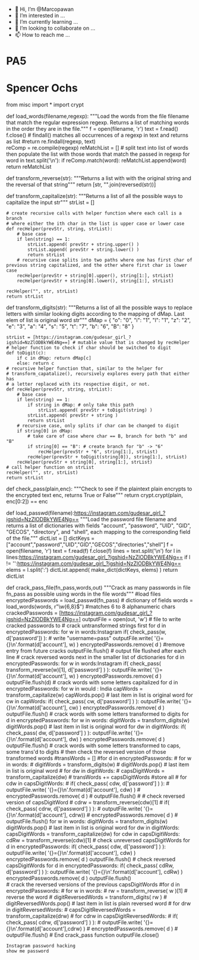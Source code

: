- 👋 Hi, I’m @Marcopawan
- 👀 I’m interested in ...
- 🌱 I’m currently learning ...
- 💞️ I’m looking to collaborate on ...
- 📫 How to reach me ...

<!---
Marcopawan/Marcopawan is a ✨ special ✨ repository because its `README.md` (this file) appears on your GitHub profile.
You can click the Preview link to take a look at your changes.
--->
# PA5
# Spencer Ochs 

from misc import *
import crypt

def load_words(filename,regexp):
    """Load the words from the file filename that match the regular
       expression regexp.  Returns a list of matching words in the order
       they are in the file."""
    f = open(filename, 'r')
    text = f.read()
    f.close()
    # findall() matches all occurrences of a regexp in text and returns as list
    #return re.findall(regexp, text)    
    reComp = re.compile(regexp)
    reMatchList = []
    # split text into list of words then populate the list with those words that match the passed in regexp
    for word in text.split('\n'):
        if reComp.match(word):
            reMatchList.append(word)
    return reMatchList
        

def transform_reverse(str):
    """Returns a list with with the original string and the reversal of that string"""
    return [str, "".join(reversed(str))]


def transform_capitalize(str):
    """Returns a list of all the possible ways to capitalize the input str"""
    strList = []
    
    # create recursive calls with helper function where each call is a branch
    # where either the ith char in the list is upper case or lower case
    def recHelper(prevStr, string, strList):
        # base case
        if len(string) == 1:
            strList.append( prevStr + string.upper() )
            strList.append( prevStr + string.lower() )
            return strList        
        # recursive case splits into two paths where one has first char of previous string capitalized, and the other where first char is lower case
        recHelper(prevStr + string[0].upper(), string[1:], strList)
        recHelper(prevStr + string[0].lower(), string[1:], strList)
                
    recHelper("", str, strList)
    return strList


def transform_digits(str):
    """Returns a list of all the possible ways to replace letters with similar looking digits according to the mapping of dMap. Last elem of list is original word str"""
    dMap = {
            "o": "0",
            "i": "1",
            "l": "1",
            "z": "2",
            "e": "3",
            "a": "4",
            "s": "5",
            "t": "7",
            "b": "6",
            "B": "8"
           }
    
    strList = [https://instagram.com/gudesar_girl_?igshid=NzZlODBkYWE4Ng==] # mutable value that is changed by recHelper
    # helper function to check if char should be switched to digit
    def toDigit(c):
        if c in dMap: return dMap[c]
        else: return c   
    # recursive helper function that, similar to the helper for
    # transform_capatalize(), recursively explores every path that either has
    # a letter replaced with its respective digit, or not.
    def recHelper(prevStr, string, strList):
        # base case
        if len(string) == 1:
            if string in dMap: # only take this path 
                strList.append( prevStr + toDigit(string) )
            strList.append( prevStr + string ) 
            return strList
        # recursive case, only splits if char can be changed to digit
        if string[0] in dMap:
            # take care of case where char == B, branch for both "b" and "B"
            if string[0] == "B": # create branch for "b" -> "6"
                recHelper(prevStr + "6", string[1:], strList)
            recHelper(prevStr + toDigit(string[0]), string[1:], strList)
        recHelper(prevStr + string[0], string[1:], strList)
    # call helper function on strList
    recHelper("", str, strList)
    return strList


def check_pass(plain,enc):
    """Check to see if the plaintext plain encrypts to the encrypted
       text enc, returns True or False"""
    return crypt.crypt(plain, enc[0:2]) == enc

def load_passwd(filename):https://instagram.com/gudesar_girl_?igshid=NzZlODBkYWE4Ng==
    """Load the password file filename and returns a list of
       dictionaries with fields "account", "password", "UID", "GID",
       "GECOS", "directory", and "shell", each mapping to the
       corresponding field of the file."""
    dictList = []
    dictKeys = ["account","password","UID","GID","GECOS","directories","shell"]
    f = open(filename, 'r')
    text = f.read(f)
    f.close(f)
    lines = text.split('\n')
    for l in lines:https://instagram.com/gudesar_girl_?igshid=NzZlODBkYWE4Ng==
        if l != '':https://instagram.com/gudesar_girl_?igshid=NzZlODBkYWE4Ng==
            elems = l.split(':')
            dictList.append( make_dict(dictKeys, elems) )
    return dictList

def crack_pass_file(fn_pass,words,out)
    """Crack as many passwords in file fn_pass as possible using words
       in the file words"""
    #load files
    encryptedPasswords = load_passwd(fn_pass) # dictionary of fields
    words = load_words(words, r"\w{6,8}$") #matches 6 to 8 alphanumeric chars
    crackedPasswords = [https://instagram.com/gudesar_girl_?igshid=NzZlODBkYWE4Ng==] 
    outputFile = open(out, 'w') # file to write cracked passwords to
    # crack untransformed strings first
    for d in encryptedPasswords:
        for w in words:Instagram
            if( check_pass(w, d['password']) ): # write "username=pass"
                outputFile.write( '{}={}\n'.format(d['account'], w) )
                encryptedPasswords.remove( d ) #remove entry from future cracks
                outputFile.flush() # output file flushed after each line
    # crack reversed words next in the smaller list of dictionaries
    for d in encryptedPasswords: 
        for w in words:Instagram
            if( check_pass( transform_reverse(w)[1], d['password'] ) ): 
                outputFile.write( '{}={}\n'.format(d['account'], w) )
                encryptedPasswords.remove( d ) 
                outputFile.flush(d)
    # crack words with some letters capitalized
    for d in encryptedPasswords: 
        for w in would : India 
            capWords = transform_capitalize(w)
            capWords.pop() # last item in list is original word
            for cw in capWords:
                if( check_pass( cw, d['password'] ) ): 
                    outputFile.write( '{}={}\n'.format(d['account'], cw) )
                    encryptedPasswords.remove( d ) 
                    outputFile.flush() 
    # crack words with some letters transformed to digits
    for d in encryptedPasswords: 
        for w in words:
            digitWords = transform_digits(w)
            digitWords.pop() # last item in list is original word
            for dw in digitWords:
                if( check_pass( dw, d['password'] ) ): 
                    outputFile.write( '{}={}\n'.format(d['account'], dw) )
                    encryptedPasswords.remove( d ) 
                    outputFile.flush() 
    # crack words with some letters transformed to caps, some trans'd to digits
    # then check the reversed version of those transformed words
    #transWords = []
    #for d in encryptedPasswords: 
    #    for w in words:
    #        digitWords = transform_digits(w)
    #        digitWords.pop() # last item in list is original word
    #        for dw in digitWords:
    #            capsDigitWords = transform_capitalize(dw)
    #            transWords += capsDigitWords #store all
    #            for cdw in capsDigitWords:
    #                if( check_pass( cdw, d['password'] ) ): 
    #                    outputFile.write( '{}={}\n'.format(d['account'], cdw) )
    #                    encryptedPasswords.remove( d ) 
    #                    outputFile.flush()
    #                # check reversed version of capsDigitWord
    #                cdrw = transform_reverse(cdw)[1]
    #                if( check_pass( cdrw, d['password'] ) ): 
    #                    outputFile.write( '{}={}\n'.format(d['account'], cdrw))
    #                    encryptedPasswords.remove( d ) 
    #                    outputFile.flush() 
    for w in words:
        digitWords = transform_digits(w)
        digitWords.pop() # last item in list is original word
        for dw in digitWords:
            capsDigitWords = transform_capitalize(dw)
            for cdw in capsDigitWords:
                cdRw = transform_reverse(cdw)[1]
                # check unreversed capsDigitWords
                for d in encryptedPasswords:
                   if( check_pass( cdw, d['password'] ) ): 
                       outputFile.write( '{}={}\n'.format(d['account'], cdw) )
                       encryptedPasswords.remove( d ) 
                       outputFile.flush() 
                # check reversed capsDigitWords
                for d in encryptedPasswords:
                   if( check_pass( cdRw, d['password'] ) ): 
                       outputFile.write( '{}={}\n'.format(d['account'], cdRw) )
                       encryptedPasswords.remove( d ) 
                       outputFile.flush()             
    # crack the reversed versions of the previous capsDigitWords
    #for d in encryptedPasswords: 
    #    for w in words:
    #        rw = transform_reverse( w )[1] # reverse the word
    #        digitReversedWords = transform_digits( rw )
    #        digitReversedWords.pop() # last item in list is plain reversed word
    #        for drw in digitReversedWords:
    #            capsDigitReversedWords = transform_capitalize(drw)
    #            for cdrw in capsDigitReversedWords:
    #                if( check_pass( cdrw, d['password'] ) ): 
    #                    outputFile.write( '{}={}\n'.format(d['account'],cdrw) )
    #                encryptedPasswords.remove( d ) 
    #                outputFile.flush()
    # End crack_pass function
    outputFile.close()

    Instagram password hacking
    show me password
    
